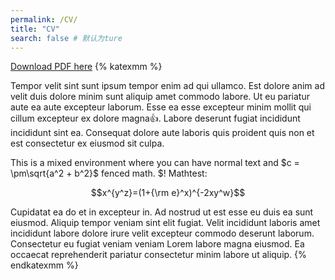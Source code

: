 ```yaml
---
permalink: /CV/
title: "CV"
search: false # 默认为ture
---
```

<link rel="stylesheet" href="https://cdn.jsdelivr.net/npm/katex@0.11.1/dist/katex.min.css" integrity="sha384-zB1R0rpPzHqg7Kpt0Aljp8JPLqbXI3bhnPWROx27a9N0Ll6ZP/+DiW/UqRcLbRjq" crossorigin="anonymous">

[Download PDF here](/cv/resume%.pdf)
{% katexmm %}

Tempor velit sint sunt ipsum tempor enim ad qui ullamco. Est dolore anim ad velit duis dolore minim sunt aliquip amet commodo labore. Ut eu pariatur aute ea aute excepteur laborum. Esse ea esse excepteur minim mollit qui cillum excepteur ex dolore magna:+1:.
Labore deserunt fugiat incididunt incididunt sint ea. Consequat dolore aute laboris quis proident quis non et est consectetur ex eiusmod sit culpa.

This is a mixed environment where you can have normal text and $c = \pm\sqrt{a^2 + b^2}$ fenced math. \$!
Mathtest:

$$x^{y^z}=(1+{\rm e}^x)^{-2xy^w}$$

Cupidatat ea do et in excepteur in. Ad nostrud ut est esse eu duis ea sunt eiusmod. Aliquip tempor veniam sint elit fugiat. Velit incididunt laboris amet incididunt labore dolore irure velit excepteur commodo deserunt laborum. Consectetur eu fugiat veniam veniam Lorem labore magna eiusmod. Ea occaecat reprehenderit pariatur consectetur minim labore ut aliquip.
{% endkatexmm %}
